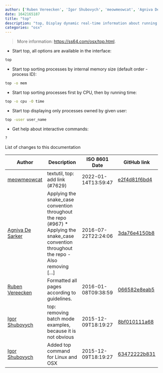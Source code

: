 ```yaml
---
author: ['Ruben Vereecken', 'Igor Shubovych', 'meowmeowcat', 'Agniva De Sarker']
date: 1642165187
title: "top"
description: "top, Display dynamic real-time information about running processes."
categories: "osx"
---
```

> More information: <https://ss64.com/osx/top.html>.

- Start top, all options are available in the interface:

```bash
top
```

- Start top sorting processes by internal memory size (default order - process ID):

```bash
top -o mem
```

- Start top sorting processes first by CPU, then by running time:

```bash
top -o cpu -O time
```

- Start top displaying only processes owned by given user:

```bash
top -user user_name
```

- Get help about interactive commands:

```bash
?
```
List of changes to this documentation


Author | Description | ISO 8601 Date | GitHub link
------|-----|-----|-----
[meowmeowcat](mailto:meowmeowcat1211@gmail.com) | textutil, top: add link (#7629) | 2022-01-14T13:59:47 | [e2f4d81f6bd4](https://github.com/tldr-pages/tldr/commit/e2f4d81f6bd48fe667d0659b5cb165a2244c9f54)
[Agniva De Sarker](mailto:agnivade@yahoo.co.in) | Applying the snake_case convention throughout the repo (#967) * Applying the snake_case convention throughout the repo - Also removing [...] | 2016-07-22T22:24:06 | [3da76e4150b8](https://github.com/tldr-pages/tldr/commit/3da76e4150b8631fd74aabfcc953cc23731b6bb8)
[Ruben Vereecken](mailto:rubenvereecken@gmail.com) | Formatted all pages according to guidelines. | 2016-01-08T09:38:59 | [066582e8eab5](https://github.com/tldr-pages/tldr/commit/066582e8eab57bce9861cc8d379e158d61f1cc95)
[Igor Shubovych](mailto:igor.shubovych@gmail.com) | top: removing batch mode examples, because it is not obvious | 2015-12-09T18:19:27 | [8bf010111a68](https://github.com/tldr-pages/tldr/commit/8bf010111a680c3298b7e1350a71addd5cd90b5a)
[Igor Shubovych](mailto:igor.shubovych@gmail.com) | Added top command for Linux and OSX | 2015-12-09T18:19:27 | [63472222b831](https://github.com/tldr-pages/tldr/commit/63472222b8311001bf1b8ee3dbb623efa2df6bef)

